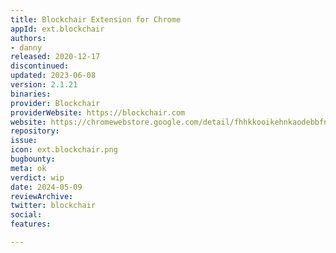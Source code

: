 ```yaml
---
title: Blockchair Extension for Chrome
appId: ext.blockchair
authors:
- danny
released: 2020-12-17
discontinued: 
updated: 2023-06-08
version: 2.1.21
binaries: 
provider: Blockchair
providerWebsite: https://blockchair.com
website: https://chromewebstore.google.com/detail/fhhkkooikehnkaodebbfnkinedlllcfk
repository: 
issue: 
icon: ext.blockchair.png
bugbounty: 
meta: ok
verdict: wip
date: 2024-05-09
reviewArchive: 
twitter: blockchair
social: 
features: 

---
```


